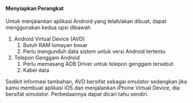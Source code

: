 #### Menyiapkan Perangkat

Untuk menjalankan aplikasi Android yang telah/akan dibuat, dapat menggunakan kedua opsi dibawah

1. Android Virtual Device \(AVD\)
   1. Butuh RAM lumayan besar
   2. Perlu mengunduh data sistem untuk versi Android tertentu
2. Telepon Genggam Android
   1. Perlu memasang ADB Driver untuk telepon genggam tersebut
   2. Kabel data

Sedikit informasi tambahan, AVD bersifat sebagai _emulator_ sedangkan jika kamu membuat aplikasi iOS dan menjalankan iPhone Virtual Device, dia bersifat _simulator_. Perbedaannya dapat dicari tahu sendiri.

